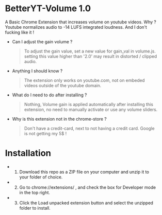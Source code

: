 # BetterYT-Volume 1.0

A Basic Chrome Extension that increases volume on youtube videos. Why ? Youtube normalizes audio to -14 LUFS integrated loudness. And I don't fucking like it !  

- Can I adjust the gain volume ? 
	> To adjust the gain value, set a new value for gain_val in volume.js. setting this value higher than '2.0' may result in distorted / clipped audio.
- Anything I should know ? 
	> The extension only works on youtube.com, not on embeded videos outside of the youtube domain.
- What do I need to do after installing ? 
	> Nothing, Volume gain is applied automatically after installing this extension, no need to manually activate or use any volume sliders. 
- Why is this extension not in the chrome-store ?
	> Don't have a credit-card, next to not having a credit card. Google is not getting my 5$ !


# Installation 	
- 1) Download this repo as a ZIP file on your computer and unzip it to your folder of choice.
- 2) Go to chrome://extensions/ , and check the box for Developer mode in the top right. 
- 3) Click the Load unpacked extension button and select the unzipped folder to install.

